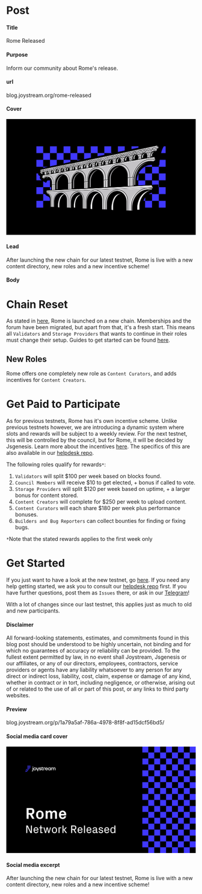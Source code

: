 # Post

#### Title

Rome Released

#### Purpose

Inform our community about Rome's release.

#### url

blog.joystream.org/rome-released

#### Cover

<p align="center"><img src="rome-released-blog.png"></p>

#### Lead

After launching the new chain for our latest testnet, Rome is live with a new content directory, new roles and a new incentive scheme!

#### Body

Chain Reset
==

As stated in [here](https://blog.joystream.org/from-acropolis-to-rome/), Rome is launched on a new chain. Memberships and the forum have been migrated, but apart from that, it's a fresh start. This means all `Validators` and `Storage Providers` that wants to continue in their roles must change their setup. Guides to get started can be found [here](https://github.com/Joystream/helpdesk).

New Roles
--

Rome offers one completely new role as `Content Curators`, and adds incentives for `Content Creators`.

Get Paid to Participate
==

As for previous testnets, Rome has it's own incentive scheme. Unlike previous testnets however, we are introducing a dynamic system where slots and rewards will be subject to a weekly review. For the next testnet, this will be controlled by the council, but for Rome, it will be decided by Jsgenesis. Learn more about the incentives [here](https://blog.joystream.org/rome-incentives/). The specifics of this are also available in our [helpdesk repo](https://github.com/JoyStream/helpdesk).

The following roles qualify for rewards`*`:

1.  `Validators` will split $100 per week based on blocks found.
2.  `Council Members` will receive $10 to get elected, + bonus if called to vote.
3.  `Storage Providers` will split $120 per week based on uptime, + a larger bonus for content stored.
4.  `Content Creators` will complete for $250 per week to upload content.
5.  `Content Curators` will each share $180 per week plus performance bonuses.
6.  `Builders and Bug Reporters` can collect bounties for finding or fixing bugs.

`*`Note that the stated rewards applies to the first week only

Get Started
==

If you just want to have a look at the new testnet, go [here](https://testnet.joystream.org/). If you need any help getting started, we ask you to consult our [helpdesk repo](https://github.com/JoyStream/helpdesk) first. If you have further questions, post them as `Issues` there, or ask in our [Telegram](https://t.me/JoyStreamOfficial)!

With a lot of changes since our last testnet, this applies just as much to old and new participants.

#### Disclaimer

All forward-looking statements, estimates, and commitments found in this blog post should be understood to be highly uncertain, not binding and for which no guarantees of accuracy or reliability can be provided. To the fullest extent permitted by law, in no event shall Joystream, Jsgenesis or our affiliates, or any of our directors, employees, contractors,  service providers or agents have any liability whatsoever to any person for any direct or indirect loss, liability, cost, claim, expense or damage of any kind, whether in contract or in tort, including negligence, or otherwise, arising out of or related to the use of all or part of this post, or any links to third party websites.

#### Preview

blog.joystream.org/p/1a79a5af-786a-4978-8f8f-ad15dcf56bd5/

#### Social media card cover

<p align="center"><img src="rome-released-twitter.png"></p>

#### Social media excerpt

After launching the new chain for our latest testnet, Rome is live with a new content directory, new roles and a new incentive scheme!
